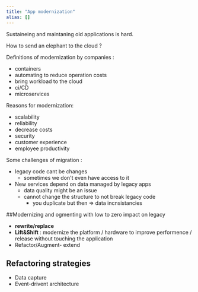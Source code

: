 ```yaml
---
title: "App modernization"
alias: []
---
```


Sustaineing and maintaning old applications is hard.

How to send an elephant to the cloud ?

Definitions of modernization by companies :
- containers
- automating to reduce operation costs
- bring workload to the cloud
- ci/CD
- microservices

Reasons for modernization:
- scalability
- reliability
- decrease costs
- security
- customer experience
- employee productivity

Some challenges of migration :
- legacy code cant be changes
	- sometimes we don't even have access to it
- New services depend on data managed by legacy apps
	- data quality might be an issue
	- cannot change the structure to not break legacy code
		- you duplicate but then => data incnsistancies

##Modernizing and ogmenting with low to zero impact on legacy

- **rewrite/replace**
- **Lift&Shift** : modernize the platform / hardware to improve performence / release without touching the application
- Refactor/Augment- extend

## Refactoring strategies

- Data capture
- Event-drivent architecture